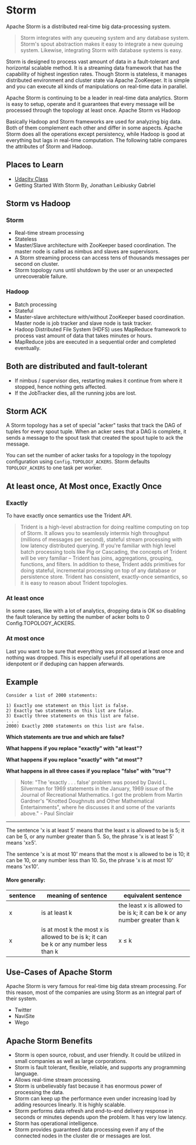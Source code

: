 # Storm

Apache Storm is a distributed real-time big data-processing system.

> Storm integrates with any queueing system and any database system. Storm's spout abstraction makes it easy to integrate a new queuing system. Likewise, integrating Storm with database systems is easy.

Storm is designed to process vast amount of data in a fault-tolerant and horizontal scalable method. It is a streaming data framework that has the capability of highest ingestion rates. Though Storm is stateless, it manages distributed environment and cluster state via Apache ZooKeeper. It is simple and you can execute all kinds of manipulations on real-time data in parallel.

Apache Storm is continuing to be a leader in real-time data analytics. Storm is easy to setup, operate and it guarantees that every message will be processed through the topology at least once.
Apache Storm vs Hadoop

Basically Hadoop and Storm frameworks are used for analyzing big data. Both of them complement each other and differ in some aspects. Apache Storm does all the operations except persistency, while Hadoop is good at everything but lags in real-time computation. The following table compares the attributes of Storm and Hadoop.

## Places to Learn

+ [Udacity Class](https://classroom.udacity.com/courses/ud381/lessons/2731858540/concepts/34138986130923)
+ Getting Started With Storm By, Jonathan Leibiusky Gabriel

## Storm vs Hadoop

### Storm

+ Real-time stream processing
+ Stateless
+ Master/Slave architecture with ZooKeeper based coordination. The master node is called as nimbus and slaves are supervisors.
+ A Storm streaming process can access tens of thousands messages per second on cluster.
+ Storm topology runs until shutdown by the user or an unexpected unrecoverable failure.

### Hadoop

+ Batch processing
+ Stateful
+ Master-slave architecture with/without ZooKeeper based coordination. Master node is job tracker and slave node is task tracker.
+ Hadoop Distributed File System (HDFS) uses MapReduce framework to process vast amount of data that takes minutes or hours.
+ MapReduce jobs are executed in a sequential order and completed eventually.

## Both are distributed and fault-tolerant

+ If nimbus / supervisor dies, restarting makes it continue from where it stopped, hence nothing gets affected.
+ If the JobTracker dies, all the running jobs are lost.

## Storm ACK

A Storm topology has a set of special "acker" tasks that track the DAG of tuples for every spout tuple. When an acker sees that a DAG is complete, it sends a message to the spout task that created the spout tuple to ack the message. 

You can set the number of acker tasks for a topology in the topology configuration using `Config.TOPOLOGY_ACKERS`. Storm defaults `TOPOLOGY_ACKERS` to one task per worker.

## At least once, At Most once, Exactly Once

### Exactly
To have exactly once semantics use the Trident API. 

> Trident is a high-level abstraction for doing realtime computing on top of Storm. It allows you to seamlessly intermix high throughput (millions of messages per second), stateful stream processing with low latency distributed querying. If you're familiar with high level batch processing tools like Pig or Cascading, the concepts of Trident will be very familiar – Trident has joins, aggregations, grouping, functions, and filters. In addition to these, Trident adds primitives for doing stateful, incremental processing on top of any database or persistence store. Trident has consistent, exactly-once semantics, so it is easy to reason about Trident topologies.

### At least once
In some cases, like with a lot of analytics, dropping data is OK so disabling the fault tolerance by setting the number of acker bolts to 0 Config.TOPOLOGY_ACKERS. 

### At most once
Last you want to be sure that everything was processed at least once and nothing was dropped. This is especially useful if all operations are idenpotent or if deduping can happen aferwards.

## Example

```
Consider a list of 2000 statements:

1) Exactly one statement on this list is false. 
2) Exactly two statements on this list are false. 
3) Exactly three statements on this list are false. 
. . . 
2000) Exactly 2000 statements on this list are false. 
```

**Which statements are true and which are false?**

**What happens if you replace "exactly" with "at least"?**

**What happens if you replace "exactly" with "at most"?**

**What happens in all three cases if you replace "false" with "true"?**

> Note: "The 'exactly . . . false' problem was posed by David L. Silverman for 1969 statements in the January, 1969 issue of the Journal of Recreational Mathematics. I got the problem from Martin Gardner's "Knotted Doughnuts and Other Mathematical Entertainments", where he discusses it and some of the variants above." - Paul Sinclair

---

The sentence 'x is at least 5' means that the least x is allowed to be is 5;
it can be 5, or any number greater than 5.
So, the phrase 'x is at least 5' means 'x≥5'.

The sentence 'x is at most 10' means that the most x is allowed to be is 10; it can be 10, or any number less than 10. So, the phrase 'x is at most 10' means 'x≤10'.

#### More generally:
| sentence | meaning of sentence | equivalent sentence |
|---|---|---|
| x | is at least k | the least x is allowed to be is k; it can be k or any number greater than k | x ≥ k |
| x | is at most k the most x is allowed to be is k; it can be k or any number less than k | x ≤ k |

## Use-Cases of Apache Storm

Apache Storm is very famous for real-time big data stream processing. For this reason, most of the companies are using Storm as an integral part of their system.

+ Twitter 
+ NaviSite
+ Wego

## Apache Storm Benefits

+ Storm is open source, robust, and user friendly. It could be utilized in small companies as well as large corporations.
+ Storm is fault tolerant, flexible, reliable, and supports any programming language.
+ Allows real-time stream processing.
+ Storm is unbelievably fast because it has enormous power of processing the data.
+ Storm can keep up the performance even under increasing load by adding resources linearly. It is highly scalable.
+ Storm performs data refresh and end-to-end delivery response in seconds or minutes depends upon the problem. It has very low latency.
+ Storm has operational intelligence.
+ Storm provides guaranteed data processing even if any of the connected nodes in the cluster die or messages are lost.

